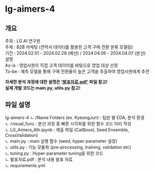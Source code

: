 # lg-aimers-4
## 개요
주최 : LG AI 연구원   
주제 : B2B 마케팅 (견적서 데이터를 활용한 고객 구매 전환 분류 모델링)   
기간 : 2024.02.01 - 2024.02.28 (예선) / 2024.04.06 - 2024.04.07 (본선)   
설명   
As-is : 영업사원이 직접 고객 데이터를 바탕으로 영업 대상 선정   
To-be : 예측 모델을 통해 구매 전환율이 높은 고객을 추출하여 영업사원에게 추천   
   
__자세한 분석 과정에 대한 설명은 ['발표자료.pdf'](./발표자료.pdf) 파일 참고!__   
__실제 개발 코드는 main.py, utils.py 참고!__

## 파일 설명
lg-aimers-4
ㄴ /Name Folders (ex. KyeongJun) : 팀원 별 EDA, 분석 환경   
ㄴ /visual_func : 본선 과정 중 빠른 시각화를 위한 함수 코드 미리 작성   
ㄴ LG_Aimers_4th.ipynb : 제출 파일 (CatBoost, Seed Ensemble, CrossValidation)   
ㄴ main.py : main 실행 함수 (seed, hyper-parameter 설정)   
ㄴ utils.py : 기능 모듈화 (pre-processing, training, validation etc)   
ㄴ tuning.py : Hyper-parameter tuning을 위한 코드   
ㄴ 발표자료.pdf : 분석 내용 발표 자료   
ㄴ requirements.yml   
